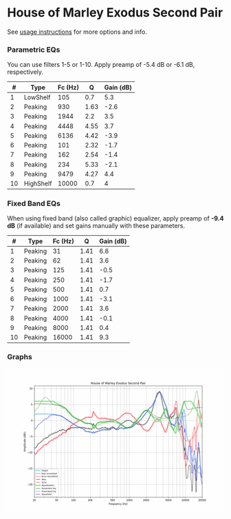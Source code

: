 # House of Marley Exodus Second Pair
See [usage instructions](https://github.com/jaakkopasanen/AutoEq#usage) for more options and info.

### Parametric EQs
You can use filters 1-5 or 1-10. Apply preamp of -5.4 dB or -6.1 dB, respectively.

|   # | Type      |   Fc (Hz) |    Q |   Gain (dB) |
|-----|-----------|-----------|------|-------------|
|   1 | LowShelf  |       105 | 0.7  |         5.3 |
|   2 | Peaking   |       930 | 1.63 |        -2.6 |
|   3 | Peaking   |      1944 | 2.2  |         3.5 |
|   4 | Peaking   |      4448 | 4.55 |         3.7 |
|   5 | Peaking   |      6136 | 4.42 |        -3.9 |
|   6 | Peaking   |       101 | 2.32 |        -1.7 |
|   7 | Peaking   |       162 | 2.54 |        -1.4 |
|   8 | Peaking   |       234 | 5.33 |        -2.1 |
|   9 | Peaking   |      9479 | 4.27 |         4.4 |
|  10 | HighShelf |     10000 | 0.7  |         4   |

### Fixed Band EQs
When using fixed band (also called graphic) equalizer, apply preamp of **-9.4 dB** (if available) and set gains manually with these parameters.

|   # | Type    |   Fc (Hz) |    Q |   Gain (dB) |
|-----|---------|-----------|------|-------------|
|   1 | Peaking |        31 | 1.41 |         6.6 |
|   2 | Peaking |        62 | 1.41 |         3.6 |
|   3 | Peaking |       125 | 1.41 |        -0.5 |
|   4 | Peaking |       250 | 1.41 |        -1.7 |
|   5 | Peaking |       500 | 1.41 |         0.7 |
|   6 | Peaking |      1000 | 1.41 |        -3.1 |
|   7 | Peaking |      2000 | 1.41 |         3.6 |
|   8 | Peaking |      4000 | 1.41 |        -0.1 |
|   9 | Peaking |      8000 | 1.41 |         0.4 |
|  10 | Peaking |     16000 | 1.41 |         9.3 |

### Graphs
![](./House%20of%20Marley%20Exodus%20Second%20Pair.png)
